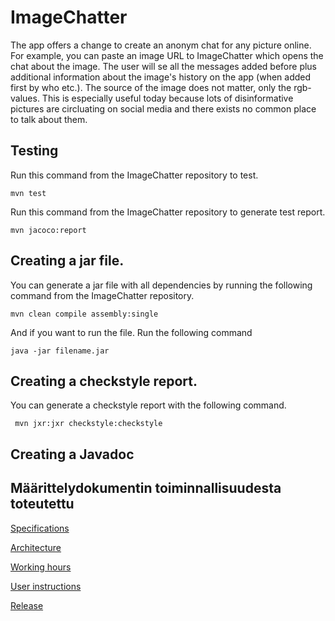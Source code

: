 # ImageChatter

The app offers a change to create an anonym chat for any picture online. For example, you can paste an image URL to ImageChatter which opens the chat about the image. The user will se all the messages added before plus additional information about the image's history on the app (when added first by who etc.). The source of the image does not matter, only the rgb-values. This is especially useful today because lots of disinformative pictures are circluating on social media and there exists no common place to talk about them.

## Testing

Run this command from the ImageChatter repository to test.

```
mvn test
```

Run this command from the ImageChatter repository to generate test report. 

```
mvn jacoco:report
```

## Creating a jar file.

You can generate a jar file with all dependencies by running the following command from the ImageChatter repository.

```
mvn clean compile assembly:single
```

And if you want to run the file. Run the following command

```
java -jar filename.jar
```

## Creating a checkstyle report.

You can generate a checkstyle report with the following command.

```
 mvn jxr:jxr checkstyle:checkstyle
```

## Creating a Javadoc



## Määrittelydokumentin toiminnallisuudesta toteutettu


[Specifications](https://github.com/kallioaa/ot-harjoitustyo/blob/master/dokumentaatio/maarittelydokumentti.md)

[Architecture](https://github.com/kallioaa/ot-harjoitustyo/blob/master/dokumentaatio/arkkitehtuuri.md)

[Working hours](https://github.com/kallioaa/ot-harjoitustyo/blob/master/dokumentaatio/työaikakirjanpito.md)

[User instructions]()

[Release](https://github.com/kallioaa/ot-harjoitustyo/releases/tag/viikko5)

